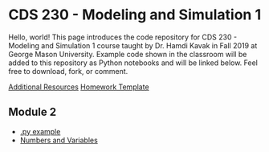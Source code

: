 # CDS 230 - Modeling and Simulation 1
Hello, world! This page introduces the code repository for CDS 230 - Modeling and Simulation 1 course taught by Dr. Hamdi Kavak in Fall 2019 at George Mason University. Example code shown in the classroom will be added to this repository as Python notebooks and will be linked below. Feel free to download, fork, or comment.


[Additional Resources](https://github.com/hamdikavak/cds230/blob/fall-2019/additional_resources.md)
[Homework Template](https://github.com/hamdikavak/cds230/blob/fall-2019/homework_(replace_homework_number_here).ipynb)

## Module 2
- [.py example](https://github.com/hamdikavak/cds230/blob/fall-2019/helloworld.py)
- [Numbers and Variables](https://github.com/hamdikavak/cds230/blob/fall-2019/numbers_and_variables.ipynb)
